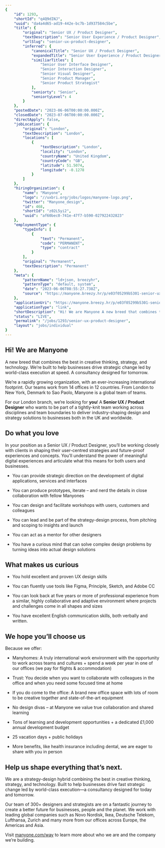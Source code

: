 ```yaml
---
{
	"id": 1293,
	"shortId": "q4Q9dINJ",
	"uuid": "da4a4d65-ad19-442e-bc7b-1d937584c5be",
	"title": {
		"original": "Senior UX / Product Designer",
		"textDescription": "Senior User Experience / Product Designer",
		"urlSlug": "senior-ux-product-designer",
		"inferred": {
			"canonicalTitle": "Senior UX / Product Designer",
			"expandedTitle": "Senior User Experience / Product Designer",
			"similiarTitles": [
				"Senior User Interface Designer",
				"Senior Interaction Designer",
				"Senior Visual Designer",
				"Senior Product Manager",
				"Senior Product Strategist"
			],
			"seniorty": "Senior",
			"seniortyLevel": 4
		}
	},
	"postedDate": "2023-06-06T00:00:00.000Z",
	"closedDate": "2023-07-06T00:00:00.000Z",
	"directApply": false,
	"jobLocation": {
		"original": "London",
		"textDescription": "London",
		"locations": [
			{
				"textDescription": "London",
				"locality": "London",
				"countryName": "United Kingdom",
				"countryCode": "GB",
				"latitude": 51.5074,
				"longitude": -0.1278
			}
		]
	},
	"hiringOrganization": {
		"name": "Manyone",
		"logo": "//uxbri.org/jobs/logos/manyone-logo.png",
		"twitter": "Manyone_design",
		"id": 468,
		"shortId": "z02L5yi2",
		"uuid": "af60bec0-741e-47f7-b590-027922432823"
	},
	"employmentType": {
		"typeInfo": [
			{
				"text": "Permanent",
				"code": "PERMANENT",
				"type": "contract"
			}
		],
		"original": "Permanent",
		"textDescription": "Permanent"
	},
	"meta": {
		"patternName": "ld+json, breezyhr",
		"patternType": "default, system",
		"date": "2023-06-06T08:55:27.738Z",
		"source": "https://manyone.breezy.hr/p/e03f05299b5301-senior-ux-product-designer?source=indeed&ittk=OJIYXQLNFT"
	},
	"applicationUri": "https://manyone.breezy.hr/p/e03f05299b5301-senior-ux-product-designer/apply",
	"applicationType": "link",
	"shortDescription": "Hi! We are Manyone A new breed that combines the best in creative thinking, strategy, and technology. We’re’ built to help businesses drive strategic change led by world-class- execution at speed. A",
	"status": "LIVE",
	"permalink": "/jobs/1293/senior-ux-product-designer",
	"layout": "jobs/individual"
}
---
```

<h2>Hi! We are Manyone</h2><p>A new breed that combines the best in creative thinking, strategy, and technology. We’re built to help businesses drive strategic change led by world-class execution at speed. A consultancy designed for tomorrow.</p><p>We’re a rapidly growing organization, with an ever-increasing international footprint. Our teams work from 14 offices in 12 countries. From London to New York, Denmark to Sao Paolo, Manyone is a global team of teams.</p><p>For our London branch, we’re looking for <strong>you</strong>! A<strong> Senior UX / Product Designer</strong> who wants to be part of a tightly-knit team working across disciplines and team boundaries to deliver industry-shaping design and strategy solutions to businesses both in the UK and worldwide.</p><h2>Do what you love</h2><p>In your position as a Senior UX / Product Designer, you’ll be working closely with clients in shaping their user-centred strategies and future-proof experiences and concepts. You’ll understand the power of meaningful digital experiences and articulate what this means for both users and businesses.</p><ul><li><p>You can provide strategic direction on the development of digital applications, services and interfaces</p></li><li><p>You can produce prototypes, iterate – and nerd the details in close collaboration with fellow Manyones</p></li><li><p>You can design and facilitate workshops with users, customers and colleagues</p></li><li><p>You can lead and be part of the strategy-design process, from pitching and scoping to insights and launch</p></li><li><p>You can act as a mentor for other designers</p></li><li><p>You have a curious mind that can solve complex design problems by turning ideas into actual design solutions</p></li></ul><h2>What makes us curious<br></h2><ul><li><p>You hold excellent and proven UX design skills</p></li><li><p>You can fluently use tools like Figma, Principle, Sketch, and Adobe CC</p></li><li><p>You can look back at five years or more of professional experience from a similar, highly collaborative and adaptive environment where projects and challenges come in all shapes and sizes</p></li><li><p>You have excellent English communication skills, both verbally and written.</p></li></ul><h2>We hope you’ll choose us</h2><p>Because we offer:</p><ul><li><p>Manyhomes: A truly international work environment with the opportunity to work across teams and cultures + spend a week per year in one of our offices (we pay for flights &amp; accommodation)</p></li><li><p>Trust: You decide when you want to collaborate with colleagues in the office and when you need some focused time at home</p></li><li><p>If you do come to the office: A brand new office space with lots of room to be creative together and state-of-the-art equipment</p></li><li><p>No design divas – at Manyone we value true collaboration and shared learning</p></li><li><p>Tons of learning and development opportunities + a dedicated £1,000 annual development budget</p></li><li><p>25 vacation days + public holidays</p></li><li><p>More benefits, like health insurance including dental, we are eager to share with you in person</p></li></ul><h2><strong>Help us shape everything that’s next.</strong></h2><p>We are a strategy-design hybrid combining the best in creative thinking, strategy, and technology. Built to help businesses drive fast strategic change led by world-class execution—a consultancy designed for today and tomorrow.</p><p>Our team of 300+ designers and strategists are on a fantastic journey to create a better future for businesses, people and the planet. We work with leading global companies such as Novo Nordisk, Ikea, Deutsche Telekom, Lufthansa, Zurich and many more from our offices across Europe, the Americas and Asia.</p><p>Visit <a target="_blank" rel="noopener noreferrer nofollow" href="https://manyone.com/way">manyone.com/way</a> to learn more about who we are and the company we’re building.<br></p>
